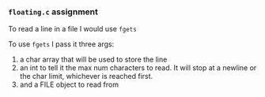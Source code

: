 ### `floating.c` assignment

To read a line in a file I would use `fgets`

To use `fgets` I pass it three args:

1. a char array that will be used to store the line
2. an int to tell it the max num characters to read. It will stop at a newline
   or the char limit, whichever is reached first.
3. and a FILE object to read from


